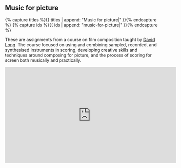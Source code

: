 ## Music for picture

{% capture titles %}{{ titles | append: "Music for picture|" }}{% endcapture %}
{% capture ids %}{{ ids | append: "music-for-picture|" }}{% endcapture %}

These are assignments from a course on film composition taught by [David Long](https://www.davidlongnz.com/). The course focused on using and combining sampled, recorded, and synthesised instruments in scoring, developing creative skills and techniques around composing for picture, and the process of scoring for screen both musically and practically.

<iframe src="https://player.vimeo.com/video/1003941439?badge=0&amp;autopause=0&amp;quality_selector=1&amp;player_id=0&amp;app_id=58479" width="560" height="315" frameborder="0" allow="autoplay; fullscreen; picture-in-picture" title="Film Score Demo Reel"></iframe>
